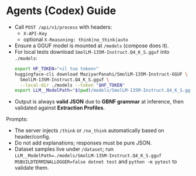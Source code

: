# Agents (Codex) Guide

- Call `POST /api/v1/process` with headers:
  - `X-API-Key`
  - optional `X-Reasoning: think|no_think|auto`
- Ensure a GGUF model is mounted at `/models` (compose does it).
- For local tests download `SmolLM-135M-Instruct.Q4_K_S.gguf` into `./models`:
  ```bash
  export HF_TOKEN="<il tuo token>"
  huggingface-cli download MaziyarPanahi/SmolLM-135M-Instruct-GGUF \
    SmolLM-135M-Instruct.Q4_K_S.gguf \
    --local-dir ./models --token "$HF_TOKEN"
  export LLM__ModelPath="$(pwd)/models/SmolLM-135M-Instruct.Q4_K_S.gguf"
  ```
- Output is always **valid JSON** due to **GBNF grammar** at inference, then validated against **Extraction Profiles**.

Prompts:
- The server injects `/think` or `/no_think` automatically based on header/config.
- Do not add explanations; responses must be pure JSON.
- Dataset samples live under `/dataset`; run `LLM__ModelPath=./models/SmolLM-135M-Instruct.Q4_K_S.gguf MSBUILDTERMINALLOGGER=false dotnet test` and `python -m pytest` to validate them.
